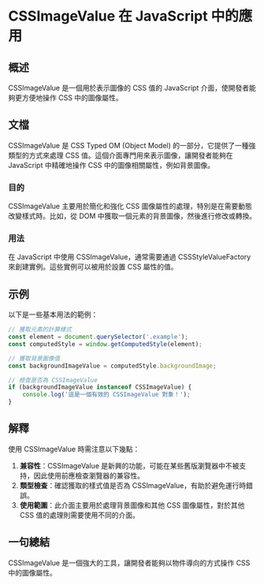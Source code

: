 <!--
Meta Description: # CSSImageValue 在 JavaScript 中的應用 ## 概述 CSSImageValue 是一個用於表示圖像的 CSS 值的 JavaScript 介面，使開發者能夠更方便地操作 CSS 中的圖像屬性。 ## 文檔 CSSImageValue 是 CSS Typed OM (Obj...
Meta Keywords: cssimagevalue, css, javascript, const, 中的圖像屬性
-->

# CSSImageValue 在 JavaScript 中的應用

## 概述
CSSImageValue 是一個用於表示圖像的 CSS 值的 JavaScript 介面，使開發者能夠更方便地操作 CSS 中的圖像屬性。

## 文檔
CSSImageValue 是 CSS Typed OM (Object Model) 的一部分，它提供了一種強類型的方式來處理 CSS 值。這個介面專門用來表示圖像，讓開發者能夠在 JavaScript 中精確地操作 CSS 中的圖像相關屬性，例如背景圖像。

### 目的
CSSImageValue 主要用於簡化和強化 CSS 圖像屬性的處理，特別是在需要動態改變樣式時。比如，從 DOM 中獲取一個元素的背景圖像，然後進行修改或轉換。

### 用法
在 JavaScript 中使用 CSSImageValue，通常需要通過 CSSStyleValueFactory 來創建實例。這些實例可以被用於設置 CSS 屬性的值。

## 示例
以下是一些基本用法的範例：

```javascript
// 獲取元素的計算樣式
const element = document.querySelector('.example');
const computedStyle = window.getComputedStyle(element);

// 獲取背景圖像值
const backgroundImageValue = computedStyle.backgroundImage;

// 檢查是否為 CSSImageValue
if (backgroundImageValue instanceof CSSImageValue) {
    console.log('這是一個有效的 CSSImageValue 對象！');
}
```

## 解釋
使用 CSSImageValue 時需注意以下幾點：

1. **兼容性**：CSSImageValue 是新興的功能，可能在某些舊版瀏覽器中不被支持，因此使用前應檢查瀏覽器的兼容性。
2. **類型檢查**：確認獲取的樣式值是否為 CSSImageValue，有助於避免運行時錯誤。
3. **使用範圍**：此介面主要用於處理背景圖像和其他 CSS 圖像屬性，對於其他 CSS 值的處理則需要使用不同的介面。

## 一句總結
CSSImageValue 是一個強大的工具，讓開發者能夠以物件導向的方式操作 CSS 中的圖像屬性。